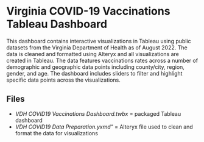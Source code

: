 
# Virginia COVID-19 Vaccinations Tableau Dashboard

This dashboard contains interactive visualizations in Tableau using public datasets from the Virginia Department of Health as of August 2022. The data is cleaned and formatted using Alteryx and all visualizations are created in Tableau. The data features vaccinations rates across a number of demographic and geographic data points including county/city, region, gender, and age. The dashboard includes sliders to filter and highlight specific data points across the visualizations.

## Files

- *VDH COVID19 Vaccinations Dashboard.twbx* = packaged Tableau dashboard  
- *VDH COVID19 Data Preparation.yxmd"* = Alteryx file used to clean and format the data for visualizations

